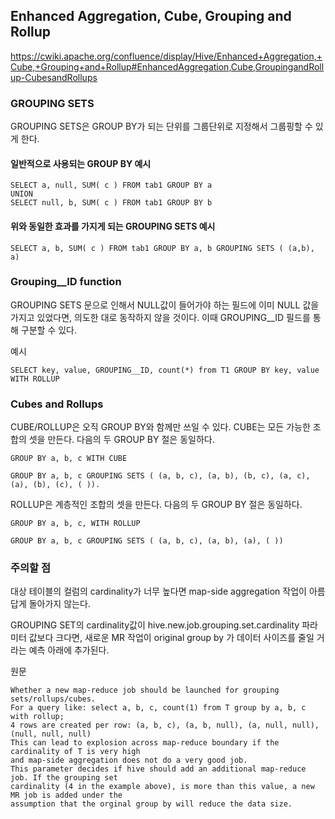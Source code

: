 ## Enhanced Aggregation, Cube, Grouping and Rollup

https://cwiki.apache.org/confluence/display/Hive/Enhanced+Aggregation,+Cube,+Grouping+and+Rollup#EnhancedAggregation,Cube,GroupingandRollup-CubesandRollups

### GROUPING SETS
GROUPING SETS은 GROUP BY가 되는 단위를 그룹단위로 지정해서 그룹핑할 수 있게 한다.

#### 일반적으로 사용되는 GROUP BY 예시
```
SELECT a, null, SUM( c ) FROM tab1 GROUP BY a
UNION
SELECT null, b, SUM( c ) FROM tab1 GROUP BY b
```

#### 위와 동일한 효과를 가지게 되는 GROUPING SETS 예시
```
SELECT a, b, SUM( c ) FROM tab1 GROUP BY a, b GROUPING SETS ( (a,b), a)
```

### Grouping__ID function
GROUPING SETS 문으로 인해서 NULL값이 들어가야 하는 필드에 이미 NULL 값을 가지고 있었다면, 의도한 대로 동작하지 않을 것이다.
이때 GROUPING__ID 필드를 통해 구분할 수 있다.

예시
```
SELECT key, value, GROUPING__ID, count(*) from T1 GROUP BY key, value WITH ROLLUP
```

### Cubes and Rollups
CUBE/ROLLUP은 오직 GROUP BY와 함께만 쓰일 수 있다.
CUBE는 모든 가능한 조합의 셋을 만든다.
다음의 두 GROUP BY 절은 동일하다.
```
GROUP BY a, b, c WITH CUBE 
```

```
GROUP BY a, b, c GROUPING SETS ( (a, b, c), (a, b), (b, c), (a, c), (a), (b), (c), ( )).
```

ROLLUP은 계층적인 조합의 셋을 만든다.
다음의 두 GROUP BY 절은 동일하다.
```
GROUP BY a, b, c, WITH ROLLUP
```

```
GROUP BY a, b, c GROUPING SETS ( (a, b, c), (a, b), (a), ( ))
```

### 주의할 점
대상 테이블의 컬럼의 cardinality가 너무 높다면 map-side aggregation 작업이 아름답게 돌아가지 않는다.

GROUPING SET의 cardinality값이 hive.new.job.grouping.set.cardinality 파라미터 값보다 크다면, 새로운 MR 작업이 original group by 가 데이터 사이즈를 줄일 거라는 예측 아래에 추가된다.

원문 
```
Whether a new map-reduce job should be launched for grouping sets/rollups/cubes.
For a query like: select a, b, c, count(1) from T group by a, b, c with rollup;
4 rows are created per row: (a, b, c), (a, b, null), (a, null, null), (null, null, null)
This can lead to explosion across map-reduce boundary if the cardinality of T is very high
and map-side aggregation does not do a very good job.
This parameter decides if hive should add an additional map-reduce job. If the grouping set
cardinality (4 in the example above), is more than this value, a new MR job is added under the
assumption that the orginal group by will reduce the data size.
```